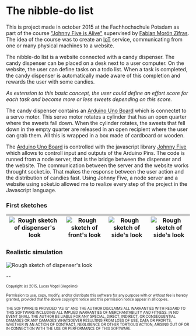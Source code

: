 # The nibble-do list
This is project made in october 2015 at the Fachhochschule Potsdam as part of the course ["Johnny Five is Alive"](https://fhp.incom.org/workspace/6174/5) supervised by [Fabian Morón Zifras](https://fhp.incom.org/profil/270). The idea of the course was to create an [IoT](https://en.wikipedia.org/wiki/Internet_of_Things) service, communicating from one or many physical machines to a website.

The nibble-do list is a website connected with a candy dispenser. The candy dispenser can be placed on a desk next to a user computer. On the website, the user can define tasks on a todo list. When a task is completed, the candy dispenser is automatically made aware of this completion and rewards the user with some candies. 

_As extension to this basic concept, the user could define an effort score for each task and become more or less sweets depending on this score._

The candy dispenser contains an [Arduino Uno Board](https://www.arduino.cc/en/Main/ArduinoBoardUno) which is connectet to a servo motor. This servo motor rotates a cylinder that has an open quarter where the sweets fall down. When the cylinder rotates, the sweets that fell down in the empty quarter are released in an open recipient where the user can grab them. All this is wrapped in a box made of cardboard or wooden.

The [Arduino Uno Board](https://www.arduino.cc/en/Main/ArduinoBoardUno) is controlled with the javascript library [Johnny Five](http://johnny-five.io) which allows to controll input and outputs of the Arduino Pins. The code is runned from a node server, that is the bridge between the dispenser and the website. The communication between the server and the website works throught socket.io. That makes the response between the user action and the distribution of candies fast. 
Using Johnny Five, a node server and a website using soket.io allowed me to realize every step of the project in the Javascript language.

### First sketches
|<img src="http://demo.vogelino.com/nibble-do-list/sketch-3d-view.jpg" alt="Rough sketch of dispenser's look"/>|<img src="http://demo.vogelino.com/nibble-do-list/sketch-front-view.jpg" alt="Rough sketch of front's look"/>|<img src="http://demo.vogelino.com/nibble-do-list/sketch-side-view.jpg" alt="Rough sketch of side's look"/>|<img src="http://demo.vogelino.com/nibble-do-list/sketch-list-view.jpg"  alt="Rough sketch of side's look"/>|
|---|---|---|---|

### Realistic simulation
<img src="http://demo.vogelino.com/nibble-do-list/realistic-simulation.jpg" alt="Rough sketch of dispenser's look"/>


--

<sub><sup>Copyright (c) 2015, Lucas Vogel (Vogelino)</sub></sup>

<sub><sup>Permission to use, copy, modify, and/or distribute this software for any
purpose with or without fee is hereby granted, provided that the above
copyright notice and this permission notice appear in all copies.</sub></sup>

<sub><sup>THE SOFTWARE IS PROVIDED "AS IS" AND THE AUTHOR DISCLAIMS ALL WARRANTIES
WITH REGARD TO THIS SOFTWARE INCLUDING ALL IMPLIED WARRANTIES OF
MERCHANTABILITY AND FITNESS. IN NO EVENT SHALL THE AUTHOR BE LIABLE FOR
ANY SPECIAL, DIRECT, INDIRECT, OR CONSEQUENTIAL DAMAGES OR ANY DAMAGES
WHATSOEVER RESULTING FROM LOSS OF USE, DATA OR PROFITS, WHETHER IN AN
ACTION OF CONTRACT, NEGLIGENCE OR OTHER TORTIOUS ACTION, ARISING OUT OF
OR IN CONNECTION WITH THE USE OR PERFORMANCE OF THIS SOFTWARE.</sub></sup>
